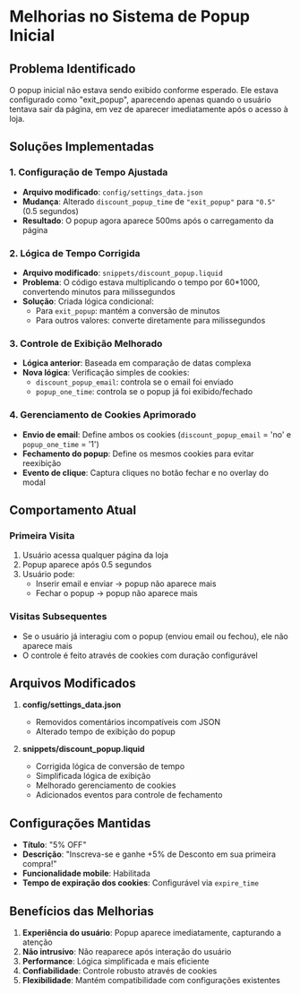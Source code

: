 # Melhorias no Sistema de Popup Inicial

## Problema Identificado
O popup inicial não estava sendo exibido conforme esperado. Ele estava configurado como "exit_popup", aparecendo apenas quando o usuário tentava sair da página, em vez de aparecer imediatamente após o acesso à loja.

## Soluções Implementadas

### 1. Configuração de Tempo Ajustada
- **Arquivo modificado**: `config/settings_data.json`
- **Mudança**: Alterado `discount_popup_time` de `"exit_popup"` para `"0.5"` (0.5 segundos)
- **Resultado**: O popup agora aparece 500ms após o carregamento da página

### 2. Lógica de Tempo Corrigida
- **Arquivo modificado**: `snippets/discount_popup.liquid`
- **Problema**: O código estava multiplicando o tempo por 60*1000, convertendo minutos para milissegundos
- **Solução**: Criada lógica condicional:
  - Para `exit_popup`: mantém a conversão de minutos
  - Para outros valores: converte diretamente para milissegundos

### 3. Controle de Exibição Melhorado
- **Lógica anterior**: Baseada em comparação de datas complexa
- **Nova lógica**: Verificação simples de cookies:
  - `discount_popup_email`: controla se o email foi enviado
  - `popup_one_time`: controla se o popup já foi exibido/fechado

### 4. Gerenciamento de Cookies Aprimorado
- **Envio de email**: Define ambos os cookies (`discount_popup_email` = 'no' e `popup_one_time` = '1')
- **Fechamento do popup**: Define os mesmos cookies para evitar reexibição
- **Evento de clique**: Captura cliques no botão fechar e no overlay do modal

## Comportamento Atual

### Primeira Visita
1. Usuário acessa qualquer página da loja
2. Popup aparece após 0.5 segundos
3. Usuário pode:
   - Inserir email e enviar → popup não aparece mais
   - Fechar o popup → popup não aparece mais

### Visitas Subsequentes
- Se o usuário já interagiu com o popup (enviou email ou fechou), ele não aparece mais
- O controle é feito através de cookies com duração configurável

## Arquivos Modificados

1. **config/settings_data.json**
   - Removidos comentários incompatíveis com JSON
   - Alterado tempo de exibição do popup

2. **snippets/discount_popup.liquid**
   - Corrigida lógica de conversão de tempo
   - Simplificada lógica de exibição
   - Melhorado gerenciamento de cookies
   - Adicionados eventos para controle de fechamento

## Configurações Mantidas

- **Título**: "5% OFF"
- **Descrição**: "Inscreva-se e ganhe +5% de Desconto em sua primeira compra!"
- **Funcionalidade mobile**: Habilitada
- **Tempo de expiração dos cookies**: Configurável via `expire_time`

## Benefícios das Melhorias

1. **Experiência do usuário**: Popup aparece imediatamente, capturando a atenção
2. **Não intrusivo**: Não reaparece após interação do usuário
3. **Performance**: Lógica simplificada e mais eficiente
4. **Confiabilidade**: Controle robusto através de cookies
5. **Flexibilidade**: Mantém compatibilidade com configurações existentes